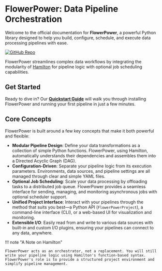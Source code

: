 # FlowerPower: Data Pipeline Orchestration

Welcome to the official documentation for **FlowerPower**, a powerful Python library designed to help you build, configure, schedule, and execute data processing pipelines with ease.

[
  ![GitHub Repo](https://img.shields.io/badge/GitHub-Repository-blue?logo=github)
](https://github.com/legout/flowerpower)

FlowerPower streamlines complex data workflows by integrating the modularity of [Hamilton](https://hamilton.dagworks.io/) for pipeline logic with optional job scheduling capabilities.

## Get Started

Ready to dive in? Our **[Quickstart Guide](quickstart.md)** will walk you through installing FlowerPower and running your first pipeline in just a few minutes.

## Core Concepts

FlowerPower is built around a few key concepts that make it both powerful and flexible:

*   **Modular Pipeline Design**: Define your data transformations as a collection of simple Python functions. FlowerPower, using Hamilton, automatically understands their dependencies and assembles them into a Directed Acyclic Graph (DAG).
*   **Configuration-Driven**: Separate your pipeline logic from its execution parameters. Environments, data sources, and pipeline settings are all managed through clear and simple YAML files.
*   **Optional Job Scheduling**: Scale your data processing by offloading tasks to a distributed job queue. FlowerPower provides a seamless interface for sending, managing, and monitoring asynchronous jobs with optional scheduler support.
*   **Unified Project Interface**: Interact with your pipelines through the method that suits you best—a Python API (`FlowerPowerProject`), a command-line interface (CLI), or a web-based UI for visualization and monitoring.
*   **Extensible I/O**: Easily read from and write to various data sources with built-in and custom I/O plugins, ensuring your pipelines can connect to any data, anywhere.

!!! note "A Note on Hamilton"

    FlowerPower acts as an orchestrator, not a replacement. You will still write your pipeline logic using Hamilton's function-based syntax. FlowerPower's role is to provide a structured project environment and simplify pipeline management.